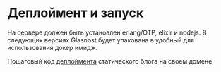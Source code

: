# Деплоймент и запуск

На сервере должен быть установлен erlang/OTP, elixir и nodejs. В следующих версиях Glasnost будет упакована в удобный для использования докер имидж.

Пошаговый код [деплоймента](https://github.com/cyberpunk-ventures/glasnost/blob/master/README-ru.md) статического блога на своем домене.
